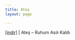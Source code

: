 ```yaml
---
title: Ateş
layout: page

---
```

<a href="https://cloud.mail.ru/public/02e6bafa8da2/Ate%C5%9F%20-%20Ruhum%20As%C4%B1l%C4%B1%20Kald%C4%B1" target="_blank">[indir]</a> | Ateş &#8211; Ruhum Asılı Kaldı